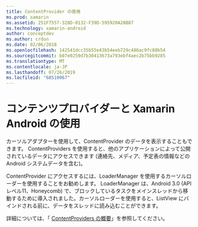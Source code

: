 ```yaml
---
title: ContentProvider の使用
ms.prod: xamarin
ms.assetid: 251F7557-328D-0132-F39D-595920A28B87
ms.technology: xamarin-android
author: conceptdev
ms.author: crdun
ms.date: 02/06/2018
ms.openlocfilehash: 142541dcc35b55e43b54eeb729c486ac9fc88b54
ms.sourcegitcommit: b07e0259d7b30413673a793ebf4aec2b75bb9285
ms.translationtype: MT
ms.contentlocale: ja-JP
ms.lasthandoff: 07/26/2019
ms.locfileid: "68510067"
---
```

# <a name="using-a-contentprovider-with-xamarinandroid"></a>コンテンツプロバイダーと Xamarin Android の使用

カーソルアダプターを使用して、ContentProvider のデータを表示することもできます。
ContentProviders を使用すると、他のアプリケーションによって公開されているデータにアクセスできます (連絡先、メディア、予定表の情報などの Android システムデータを含む)。

ContentProvider にアクセスするには、LoaderManager を使用するカーソルローダーを使用することをお勧めします。 LoaderManager は、Android 3.0 (API レベル11、Honeycomb) で、ブロックしているタスクをメインスレッドから移動するために導入されました。カーソルローダーを使用すると、ListView にバインドされる前に、データをスレッドに読み込むことができます。

詳細については、「 [ContentProviders の概要](~/android/platform/content-providers/index.md)」を参照してください。

